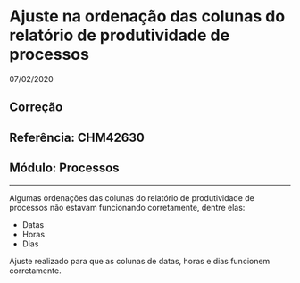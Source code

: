 # Ajuste na ordenação das colunas do relatório de produtividade de processos
07/02/2020
## Correção
## Referência: CHM42630
## Módulo: Processos
***

Algumas ordenações das colunas do relatório de produtividade de processos não estavam funcionando corretamente, dentre elas:

* Datas
* Horas
* Dias

Ajuste realizado para que as colunas de datas, horas e dias funcionem corretamente.